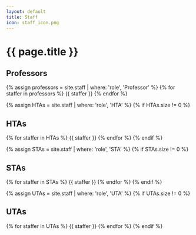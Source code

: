 ```yaml
---
layout: default
title: Staff
icon: staff_icon.png
---
```


# {{ page.title }}

## Professors

{% assign professors = site.staff | where: 'role', 'Professor' %}
{% for staffer in professors %}
{{ staffer }}
{% endfor %}

{% assign HTAs = site.staff | where: 'role', 'HTA' %}
{% if HTAs.size != 0 %}
## HTAs

{% for staffer in HTAs %}
{{ staffer }}
{% endfor %}
{% endif %}

{% assign STAs = site.staff | where: 'role', 'STA' %}
{% if STAs.size != 0 %}
## STAs

{% for staffer in STAs %}
{{ staffer }}
{% endfor %}
{% endif %}

{% assign UTAs = site.staff | where: 'role', 'UTA' %}
{% if UTAs.size != 0 %}
## UTAs
<div class="uta-container">
  {% for staffer in UTAs %}
  {{ staffer }}
  {% endfor %}
  {% endif %}
</div>
